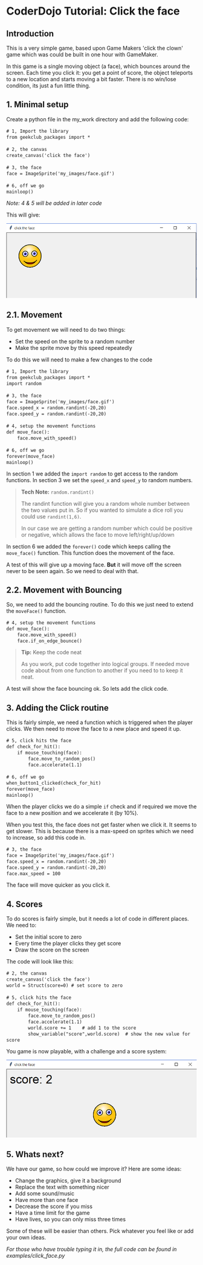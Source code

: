 # CoderDojo Tutorial: Click the face

## Introduction
This is a very simple game, based upon Game Makers 'click the clown' game which was could be built in one hour with GameMaker.

In this game is a single moving object (a face), which bounces around the screen. Each time you click it: you get a point of score, the object teleports to a new location and starts moving a bit faster. There is no win/lose condition, its just a fun little thing.

## 1. Minimal setup

Create a python file in the my_work directory and add the following code:

	# 1, Import the library
	from geekclub_packages import *

	# 2, the canvas
	create_canvas('click the face')

	# 3, the face
	face = ImageSprite('my_images/face.gif')

	# 6, off we go
	mainloop()

*Note: 4 & 5 will be added in later code*

This will give:

![the start](images/click1.png)


## 2.1. Movement

To get movement we will need to do two things:
* Set the speed on the sprite to a random number
* Make the sprite move by this speed repeatedly

To do this we will need to make a few changes to the code

	# 1, Import the library
	from geekclub_packages import *
	import random

	# 3, the face
	face = ImageSprite('my_images/face.gif')
	face.speed_x = random.randint(-20,20)
	face.speed_y = random.randint(-20,20)

	# 4, setup the movement functions
	def move_face():
	    face.move_with_speed()

	# 6, off we go
	forever(move_face)
	mainloop()

In section 1 we added the `import random` to get access to the random functions.
In section 3 we set the `speed_x` and `speed_y` to random numbers.

> **Tech Note:** `random.randint()`
>
> The randint function will give you a random whole number between the two values put in. So if you wanted to simulate a dice roll you could use `randint(1,6)`.
>
> In our case we are getting a random number which could be positive or negative, which allows the face to move left/right/up/down

In section 6 we added the `forever()` code which keeps calling the `move_face()` function. This function does the movement of the face.

A test of this will give up a moving face. **But** it will move off the screen never to be seen again. So we need to deal with that.

## 2.2. Movement with Bouncing

So, we need to add the bouncing routine. To do this we just need to extend the `moveFace()` function.

	# 4, setup the movement functions
	def move_face():
	    face.move_with_speed()
	    face.if_on_edge_bounce()

> **Tip:** Keep the code neat
>
> As you work, put code together into logical groups. If needed move code about from one function to another if you need to to keep it neat.

A test will show the face bouncing ok. So lets add the click code.

## 3. Adding the Click routine
This is fairly simple, we need a function which is triggered when the player clicks. We then need to move the face to a new place and speed it up.

	# 5, click hits the face
	def check_for_hit():
	    if mouse_touching(face):
	        face.move_to_random_pos()
	        face.accelerate(1.1)

	# 6, off we go
	when_button1_clicked(check_for_hit)
	forever(move_face)
	mainloop()

When the player clicks we do a simple `if` check and if required we move the face to a new position and we accelerate it (by 10%).

When you test this, the face does not get faster when we click it. It seems to get slower.  This is because there is a max-speed on sprites which we need to increase, so add this code in.

	# 3, the face
	face = ImageSprite('my_images/face.gif')
	face.speed_x = random.randint(-20,20)
	face.speed_y = random.randint(-20,20)
	face.max_speed = 100

The face will move quicker as you click it.

## 4. Scores
To do scores is fairly simple, but it needs a lot of code in different places. We need to:
* Set the initial score to zero
* Every time the player clicks they get score
* Draw the score on the screen

The code will look like this:

	# 2, the canvas
	create_canvas('click the face')
	world = Struct(score=0)	# set score to zero

	# 5, click hits the face
	def check_for_hit():
	    if mouse_touching(face):
	        face.move_to_random_pos()
	        face.accelerate(1.1)
	        world.score += 1	# add 1 to the score
	        show_variable("score",world.score)	# show the new value for score

You game is now playable, with a challenge and a score system:

![game finished](images/click2.png)


## 5. Whats next?
We have our game, so how could we improve it? Here are some ideas:
* Change the graphics, give it a background
* Replace the text with something nicer
* Add some sound/music
* Have more than one face
* Decrease the score if you miss
* Have a time limit for the game
* Have lives, so you can only miss three times

Some of these will be easier than others. Pick whatever you feel like or add your own ideas.

*For those who have trouble typing it in, the full code can be found in examples/click_face.py*
